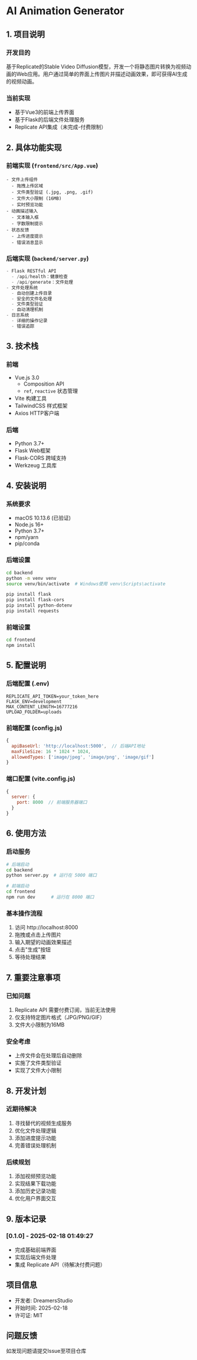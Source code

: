# AI Animation Generator

## 1. 项目说明

### 开发目的
基于Replicate的Stable Video Diffusion模型，开发一个将静态图片转换为视频动画的Web应用。用户通过简单的界面上传图片并描述动画效果，即可获得AI生成的视频动画。

### 当前实现
- 基于Vue3的前端上传界面
- 基于Flask的后端文件处理服务
- Replicate API集成（未完成-付费限制）

## 2. 具体功能实现

### 前端实现 (`frontend/src/App.vue`)
```vue
- 文件上传组件
  - 拖拽上传区域
  - 文件类型验证 (.jpg, .png, .gif)
  - 文件大小限制 (16MB)
  - 实时预览功能
- 动画描述输入
  - 文本输入框
  - 字数限制提示
- 状态反馈
  - 上传进度提示
  - 错误消息显示
```

### 后端实现 (`backend/server.py`)
```python
- Flask RESTful API
  - /api/health：健康检查
  - /api/generate：文件处理
- 文件处理系统
  - 自动创建上传目录
  - 安全的文件名处理
  - 文件类型验证
  - 自动清理机制
- 日志系统
  - 详细的操作记录
  - 错误追踪
```

## 3. 技术栈

### 前端
- Vue.js 3.0
  - Composition API
  - `ref`, `reactive` 状态管理
- Vite 构建工具
- TailwindCSS 样式框架
- Axios HTTP客户端

### 后端
- Python 3.7+
- Flask Web框架
- Flask-CORS 跨域支持
- Werkzeug 工具库

## 4. 安装说明

### 系统要求
- macOS 10.13.6 (已验证)
- Node.js 16+
- Python 3.7+
- npm/yarn
- pip/conda

### 后端设置
```bash
cd backend
python -m venv venv
source venv/bin/activate  # Windows使用 venv\Scripts\activate

pip install flask
pip install flask-cors
pip install python-dotenv
pip install requests
```

### 前端设置
```bash
cd frontend
npm install
```

## 5. 配置说明

### 后端配置 (.env)
```env
REPLICATE_API_TOKEN=your_token_here
FLASK_ENV=development
MAX_CONTENT_LENGTH=16777216
UPLOAD_FOLDER=uploads
```

### 前端配置 (config.js)
```javascript
{
  apiBaseUrl: 'http://localhost:5000',  // 后端API地址
  maxFileSize: 16 * 1024 * 1024,
  allowedTypes: ['image/jpeg', 'image/png', 'image/gif']
}
```

### 端口配置 (vite.config.js)
```javascript
{
  server: {
    port: 8000  // 前端服务器端口
  }
}
```

## 6. 使用方法

### 启动服务
```bash
# 后端启动
cd backend
python server.py  # 运行在 5000 端口

# 前端启动
cd frontend
npm run dev      # 运行在 8000 端口
```

### 基本操作流程
1. 访问 http://localhost:8000
2. 拖拽或点击上传图片
3. 输入期望的动画效果描述
4. 点击"生成"按钮
5. 等待处理结果

## 7. 重要注意事项

### 已知问题
1. Replicate API 需要付费订阅，当前无法使用
2. 仅支持特定图片格式（JPG/PNG/GIF）
3. 文件大小限制为16MB

### 安全考虑
- 上传文件会在处理后自动删除
- 实施了文件类型验证
- 实现了文件大小限制

## 8. 开发计划

### 近期待解决
1. 寻找替代的视频生成服务
2. 优化文件处理逻辑
3. 添加进度提示功能
4. 完善错误处理机制

### 后续规划
1. 添加视频预览功能
2. 实现结果下载功能
3. 添加历史记录功能
4. 优化用户界面交互

## 9. 版本记录

### [0.1.0] - 2025-02-18 01:49:27
- 完成基础前端界面
- 实现后端文件处理
- 集成 Replicate API（待解决付费问题）

## 项目信息
- 开发者: DreamersStudio
- 开始时间: 2025-02-18
- 许可证: MIT

## 问题反馈
如发现问题请提交Issue至项目仓库